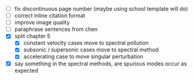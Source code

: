 - [ ] fix discontinuous page number (maybe using school template will do)
- [ ] correct inline citation format
- [ ] improve image quality
- [ ] paraphrase sentences from chen
- [x] split chapter 5
    - [x] constant velocity cases move to spectral pollution
    - [x] subsonic / supersonic cases move to spectral method
    - [x] accelerating case to move singular perturbation
- [x] say something in the spectral methods, are spurious modes occur as expected
